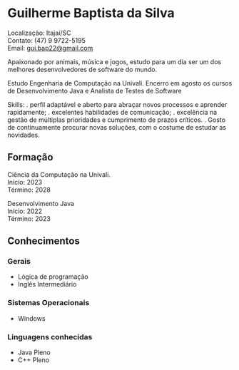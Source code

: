 # Guilherme Baptista da Silva

Localização: Itajaí/SC <br>
Contato: (47) 9 9722-5195 <br>
Email: gui.bap22@gmail.com


Apaixonado por animais, música e jogos, estudo para um dia ser um dos melhores desenvolvedores de software do mundo.

Estudo Engenharia de Computação na Univali.
Encerro em agosto os cursos de Desenvolvimento Java e Analista de Testes de Software

Skills:
. perfil adaptável e aberto para abraçar novos processos e aprender rapidamente;
. excelentes habilidades de comunicação;
. excelência na gestão de múltiplas prioridades e cumprimento de prazos críticos.
. Gosto de continuamente procurar novas soluções, com o costume de estudar as novidades.

## Formação

Ciência da Computação na Univali.
<br>Início: 2023
<br>Término: 2028

Desenvolvimento Java
<br>Início: 2022
<br>Término: 2023

## Conhecimentos

### Gerais
* Lógica de programação <br>
* Inglês Intermediário

### Sistemas Operacionais
* Windows


### Linguagens conhecidas
* Java Pleno <br>
* C++ Pleno <br>
